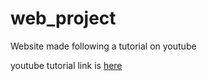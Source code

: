 # web_project
Website made following a tutorial on youtube

youtube tutorial link is [here](https://www.youtube.com/watch?v=xV7S8BhIeBo&t=4015s)
